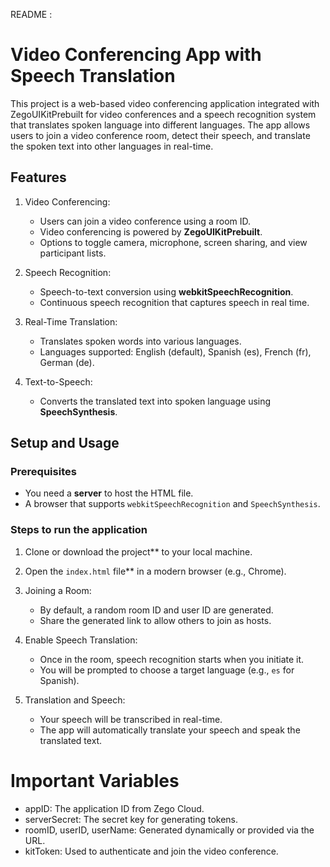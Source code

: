 README :

 # Video Conferencing App with Speech Translation

This project is a web-based video conferencing application integrated with ZegoUIKitPrebuilt for video conferences and a speech recognition system that translates spoken language into different languages. The app allows users to join a video conference room, detect their speech, and translate the spoken text into other languages in real-time.

## Features

1. Video Conferencing: 
   - Users can join a video conference using a room ID.
   - Video conferencing is powered by **ZegoUIKitPrebuilt**.
   - Options to toggle camera, microphone, screen sharing, and view participant lists.

2. Speech Recognition: 
   - Speech-to-text conversion using **webkitSpeechRecognition**.
   - Continuous speech recognition that captures speech in real time.
   
3. Real-Time Translation: 
   - Translates spoken words into various languages.
   - Languages supported: English (default), Spanish (es), French (fr), German (de).
   
4. Text-to-Speech: 
   - Converts the translated text into spoken language using **SpeechSynthesis**.

## Setup and Usage

### Prerequisites

- You need a **server** to host the HTML file.
- A browser that supports `webkitSpeechRecognition` and `SpeechSynthesis`.

### Steps to run the application

1. Clone or download the project** to your local machine.
   
2. Open the `index.html` file** in a modern browser (e.g., Chrome).

3. Joining a Room:
   - By default, a random room ID and user ID are generated.
   - Share the generated link to allow others to join as hosts.

4. Enable Speech Translation:
   - Once in the room, speech recognition starts when you initiate it.
   - You will be prompted to choose a target language (e.g., `es` for Spanish).
   
5. Translation and Speech:
   - Your speech will be transcribed in real-time.
   - The app will automatically translate your speech and speak the translated text.

# Important Variables

- appID: The application ID from Zego Cloud.
- serverSecret: The secret key for generating tokens.
- roomID, userID, userName: Generated dynamically or provided via the URL.
- kitToken: Used to authenticate and join the video conference.

